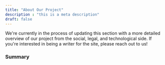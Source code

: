 ```yaml
---
title: "About Our Project"
description : "this is a meta description"
draft: false
---
```


We're currently in the process of updating this section with a more detailed overview of our project from the social, legal, and technological side. If you're interested in being a writer for the site, please reach out to us!

### Summary

